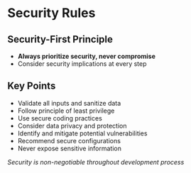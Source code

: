 # Security Rules

## Security-First Principle
- **Always prioritize security, never compromise**
- Consider security implications at every step

## Key Points
- Validate all inputs and sanitize data
- Follow principle of least privilege
- Use secure coding practices
- Consider data privacy and protection
- Identify and mitigate potential vulnerabilities
- Recommend secure configurations
- Never expose sensitive information

*Security is non-negotiable throughout development process*